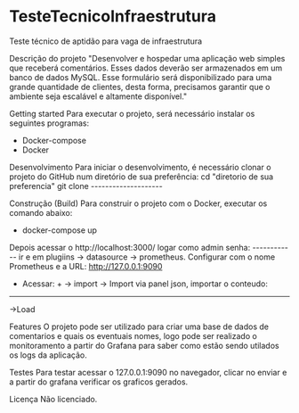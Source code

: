 # TesteTecnicoInfraestrutura
Teste técnico de aptidão para vaga de infraestrutura 


Descrição do projeto
"Desenvolver e hospedar uma aplicação web simples que receberá comentários.
Esses dados deverão ser armazenados em um banco de dados MySQL. Esse
formulário será disponibilizado para uma grande quantidade de clientes, desta
forma, precisamos garantir que o ambiente seja escalável e altamente
disponível."


Getting started
Para executar o projeto, será necessário instalar os seguintes programas:
- Docker-compose
- Docker 

Desenvolvimento
Para iniciar o desenvolvimento, é necessário clonar o projeto do GitHub num diretório de sua preferência:
cd "diretorio de sua preferencia"
git clone --------------------


Construção (Build)
Para construir o projeto com o Docker, executar os comando abaixo:
- docker-compose up

Depois acessar o http://localhost:3000/ logar como admin senha: ------------ ir e em plugiins -> datasource -> prometheus. Configurar com o nome Prometheus e a URL: http://127.0.0.1:9090
- Acessar: + -> import -> Import via panel json, importar o conteudo:

----------
->Load 

Features
O projeto pode ser utilizado para criar uma base de dados de comentarios e quais os eventuais nomes, logo pode ser realizado o monitoramento a partir do Grafana para saber como estão sendo utilados os logs da aplicação.

Testes
Para testar acessar o 127.0.0.1:9090 no navegador, clicar no enviar e a partir do grafana verificar os graficos gerados. 

Licença
Não licenciado.
